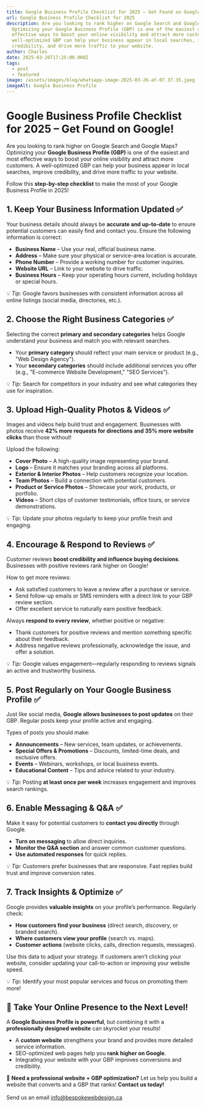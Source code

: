 ```yaml
---
title: Google Business Profile Checklist for 2025 – Get Found on Google!
url: Google Business Profile Checklist for 2025
description: Are you looking to rank higher on Google Search and Google Maps?
  Optimizing your Google Business Profile (GBP) is one of the easiest and most
  effective ways to boost your online visibility and attract more customers. A
  well-optimized GBP can help your business appear in local searches, improve
  credibility, and drive more traffic to your website.
author: Charles
date: 2025-03-26T17:25:00.000Z
tags:
  - post
  - featured
image: /assets/images/blog/whatsapp-image-2025-03-26-at-07.37.35.jpeg
imageAlt: Google Business Profile
---
```

# Google Business Profile Checklist for 2025 – Get Found on Google!

Are you looking to rank higher on Google Search and Google Maps? Optimizing your **Google Business Profile (GBP)** is one of the easiest and most effective ways to boost your online visibility and attract more customers. A well-optimized GBP can help your business appear in local searches, improve credibility, and drive more traffic to your website.

Follow this **step-by-step checklist** to make the most of your Google Business Profile in 2025!

## 1. Keep Your Business Information Updated ✅

Your business details should always be **accurate and up-to-date** to ensure potential customers can easily find and contact you. Ensure the following information is correct:

* **Business Name** – Use your real, official business name.
* **Address** – Make sure your physical or service-area location is accurate.
* **Phone Number** – Provide a working number for customer inquiries.
* **Website URL** – Link to your website to drive traffic.
* **Business Hours** – Keep your operating hours current, including holidays or special hours.

💡 *Tip:* Google favors businesses with consistent information across all online listings (social media, directories, etc.).

## 2. Choose the Right Business Categories ✅

Selecting the correct **primary and secondary categories** helps Google understand your business and match you with relevant searches.

* Your **primary category** should reflect your main service or product (e.g., "Web Design Agency").
* Your **secondary categories** should include additional services you offer (e.g., "E-commerce Website Development," "SEO Services").

💡 *Tip:* Search for competitors in your industry and see what categories they use for inspiration.

## 3. Upload High-Quality Photos & Videos ✅

Images and videos help build trust and engagement. Businesses with photos receive **42% more requests for directions and 35% more website clicks** than those without!

Upload the following:

* **Cover Photo** – A high-quality image representing your brand.
* **Logo** – Ensure it matches your branding across all platforms.
* **Exterior & Interior Photos** – Help customers recognize your location.
* **Team Photos** – Build a connection with potential customers.
* **Product or Service Photos** – Showcase your work, products, or portfolio.
* **Videos** – Short clips of customer testimonials, office tours, or service demonstrations.

💡 *Tip:* Update your photos regularly to keep your profile fresh and engaging.

## 4. Encourage & Respond to Reviews ✅

Customer reviews **boost credibility and influence buying decisions**. Businesses with positive reviews rank higher on Google!

How to get more reviews:

* Ask satisfied customers to leave a review after a purchase or service.
* Send follow-up emails or SMS reminders with a direct link to your GBP review section.
* Offer excellent service to naturally earn positive feedback.

Always **respond to every review**, whether positive or negative:

* Thank customers for positive reviews and mention something specific about their feedback.
* Address negative reviews professionally, acknowledge the issue, and offer a solution.

💡 *Tip:* Google values engagement—regularly responding to reviews signals an active and trustworthy business.

## 5. Post Regularly on Your Google Business Profile ✅

Just like social media, **Google allows businesses to post updates** on their GBP. Regular posts keep your profile active and engaging.

Types of posts you should make:

* **Announcements** – New services, team updates, or achievements.
* **Special Offers & Promotions** – Discounts, limited-time deals, and exclusive offers.
* **Events** – Webinars, workshops, or local business events.
* **Educational Content** – Tips and advice related to your industry.

💡 *Tip:* Posting **at least once per week** increases engagement and improves search rankings.

## 6. Enable Messaging & Q&A ✅

Make it easy for potential customers to **contact you directly** through Google.

* **Turn on messaging** to allow direct inquiries.
* **Monitor the Q&A section** and answer common customer questions.
* **Use automated responses** for quick replies.

💡 *Tip:* Customers prefer businesses that are responsive. Fast replies build trust and improve conversion rates.

## 7. Track Insights & Optimize ✅

Google provides **valuable insights** on your profile’s performance. Regularly check:

* **How customers find your business** (direct search, discovery, or branded search).
* **Where customers view your profile** (search vs. maps).
* **Customer actions** (website clicks, calls, direction requests, messages).

Use this data to adjust your strategy. If customers aren’t clicking your website, consider updating your call-to-action or improving your website speed.

💡 *Tip:* Identify your most popular services and focus on promoting them more!

## 🚀 Take Your Online Presence to the Next Level!

A **Google Business Profile is powerful**, but combining it with a **professionally designed website** can skyrocket your results!

* A **custom website** strengthens your brand and provides more detailed service information.
* SEO-optimized web pages help you **rank higher on Google**.
* Integrating your website with your GBP improves conversions and credibility.

📢 **Need a professional website + GBP optimization?**
Let us help you build a website that converts and a GBP that ranks! **Contact us today!**\
\
Send us an email [info@bespokewebdesign.ca](mailto:info@bespokewebdesign.ca)
